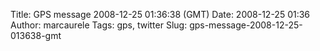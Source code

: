 Title: GPS message 2008-12-25 01:36:38 (GMT)
Date: 2008-12-25 01:36
Author: marcaurele
Tags: gps, twitter
Slug: gps-message-2008-12-25-013638-gmt

<!--break-->

<div class="gmap" id="gmap_20081224_173638">
</div>

